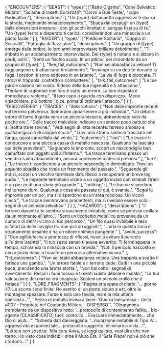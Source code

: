 {
  "ENCOUNTERS": {
    "BEAST": {
      "types": ["Ratto Gigante", "Cane Selvatico Mutato", "Sciame di Insetti Corazzati", "Corvo a Due Teste", "Lupo Radioattivo"],
      "descriptions": [
        "Un {type} dall'aspetto aggressivo ti sbarra la strada, ringhiando minacciosamente.",
        "Sbuca dai cespugli un {type} dalle dimensioni innaturali, con gli occhi iniettati di sangue fissi su di te.",
        "Un {type} ferito e disperato ti carica, considerandoti una minaccia o un pasto facile."
      ]
    },
    "RAIDER": {
      "types": ["Predone Solitario", "Coppia di Sciacalli", "Pattuglia di Razziatori"],
      "descriptions": [
        "Un gruppo di {type} emerge dalle ombre, le loro armi improvvisate brillano debolmente.",
        "Ti imbatti in un accampamento improvvisato. Dei {type} ti notano e si alzano in piedi, ostili.",
        "Senti un fischio acuto. In un attimo, sei circondato da un gruppo di {type}."
      ],
      "flee_fail_outcomes": [
        "Non sei abbastanza veloce! Ti raggiungono e ti attaccano brutalmente.",
        "Inciampi su un detrito durante la fuga. I predoni ti sono addosso in un istante.",
        "La via di fuga è bloccata. Ti ritrovi in trappola, costretto a combattere."
      ],
      "talk_fail_outcomes": [
        "Le tue parole cadono nel vuoto. Ridono della tua ingenuità e ti attaccano.",
        "Tentare di ragionare con loro è stato un errore. La loro risposta è immediata e violenta.",
        "Il loro capo ti guarda con disprezzo. 'Meno chiacchiere, più bottino', dice, prima di ordinare l'attacco."
      ]
    }
  },
  "DISCOVERIES": {
    "TRACES": {
      "descriptions": [
        "Noti delle impronte recenti sul terreno polveroso. Sembrano appartenere a più individui.",
        "Un debole odore di fumo ti guida verso un piccolo bivacco, abbandonato solo da poche ore.",
        "Delle tracce malcelate indicano un sentiero poco battuto che si inoltra tra le rovine.",
        "Vedi segni di lotta recente: terreno smosso e qualche goccia di sangue scuro.",
        "Trovi uno strano simbolo tracciato nel fango, quasi cancellato dal vento."
      ],
      "outcomes": {
        "loot": [
          "Le tracce ti conducono a una piccola cassa di metallo nascosta. Qualcuno ha lasciato qui delle provviste!",
          "Seguendo le impronte, scopri un nascondiglio ben camuffato con oggetti utili all'interno.",
          "Le tracce terminano presso un vecchio zaino abbandonato, ancora contenente materiali preziosi."
        ],
        "lore": [
          "Le tracce ti conducono a un piccolo nascondiglio dimenticato. Trovi un appunto sbiadito che rivela un frammento del passato.",
          "Seguendo gli indizi, scopri un vecchio terminale dati. Riesci a recuperare un breve log audio.",
          "Le impronte terminano vicino a un oggetto inciso con simboli strani e un pezzo di una storia più grande."
        ],
        "nothing": [
          "Le tracce si perdono nel terreno duro. Qualunque cosa sia passata di qui, è svanita.",
          "Segui le impronte per un po', ma si disperdono su un'area rocciosa. Un vicolo cieco.",
          "Le tracce sembravano promettenti, ma si rivelano essere solo i segni di un animale selvatico."
        ]
      }
    },
    "HAZARDS": {
      "descriptions": [
        "Il terreno davanti a te sembra stranamente instabile, come se potesse crollare da un momento all'altro.",
        "Senti un ticchettio metallico provenire da un cumulo di detriti vicino al tuo percorso.",
        "Un filo quasi invisibile è teso all'altezza delle caviglie tra due pali arrugginiti.",
        "L'aria in questa zona è stranamente pesante e ha un odore chimico pungente."
      ],
      "avoid_success": [
        "Con agilità felina e prontezza di riflessi, riesci a evitare il pericolo all'ultimo istante!",
        "Il tuo sesto senso ti aveva avvertito. Ti fermi appena in tempo, schivando la minaccia con un brivido.",
        "Noti il pericolo nascosto e con astuzia riesci a trovare un percorso alternativo sicuro."
      ],
      "hit_outcomes": [
        "Non sei stato abbastanza veloce. Una trappola a scatto ti ferisce una gamba.",
        "Un errore fatale e il terreno cede. Cadi in una piccola buca, prendendo una brutta storta.",
        "Non hai colto i segnali di avvertimento. Respiri i fumi tossici e ti senti subito debole e malato.",
        "La tua valutazione del rischio era sbagliata. Scateni un piccolo crollo che ti ferisce."
      ]
    }
  },
  "LORE_FRAGMENTS": [
    "Pagina strappata di diario: '... giorno 47. Le scorte sono finite. Ho sentito di un posto sicuro a est, oltre le montagne spezzate. Forse è solo una favola, ma è la mia ultima speranza...'",
    "Pezzo di metallo inciso a laser: 'Guerra Inespressa - Unità #007 - Proprietà del Comando Militare - DISPERSO'",
    "Ologramma tremolante da un dispositivo rotto: '...protocollo di contenimento fallito... bio-agente [CLASSIFICATO] fuori controllo... Evacuare immediatamente... che Dio ci aiuti...'",
    "Scheda dati danneggiata: '...mutazione instabile di Tipo IV... aggressività esponenziale... protocollo suggerito: eliminare a vista...'",
    "Lettera non spedita: 'Mia cara Anya, se leggi questo, vuol dire che non torno. Ho visto cose indicibili oltre il Muro Est. Il 'Safe Place' non è ciò che credono...'"
  ]
}